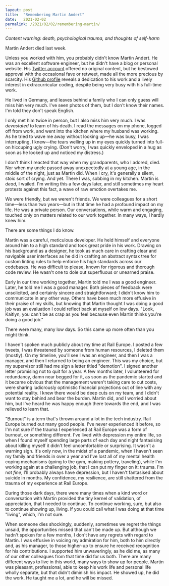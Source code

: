 ```yaml
---
layout: post
title:  "Remembering Martin Andert"
date:   2021-02-02
permalink: /2021/02/02/remembering-martin/
---
```

_Content warning: death, psychological trauma, and thoughts of self-harm_

Martin Andert died last week.

Unless you worked with him, you probably didn't know Martin Andert. He was an excellent software engineer, but he didn't have a blog or personal website. His [Twitter account](http://twitter.com/martinandert) offered no original content, but he bestowed approval with the occasional fave or retweet, made all the more precious by scarcity. His [Github profile](http://github.com/martinandert) reveals a dedication to his work and a lively interest in extracurricular coding, despite being very busy with his full-time work.

He lived in Germany, and leaves behind a family who I can only guess will miss him very much. I've seen photos of them, but I don't know their names. I'm told they don't speak English.

I only met him twice in person, but I also miss him very much. I was _devastated_ to learn of his death. I read the messages on my phone, logged off from work, and went into the kitchen where my husband was working. As he tried to wave me away without looking up—he was busy, I was interrupting, I knew—the tears welling up in my eyes quickly turned into full-on hiccuping ugly crying. (Don't worry, I was quickly enveloped in a hug as soon as he looked up and noticed my distress.)

I don't think I reacted that way when my grandparents, who I adored, died. Nor when my uncle passed away unexpectedly at a young age, in the middle of the night, just as Martin did. When I cry, it's generally a silent, stoic sort of crying. And yet. There I was, sobbing in my kitchen. Martin is _dead_, I wailed. I'm writing this a few days later, and still sometimes my heart protests against this fact, a wave of raw emotion overtakes me. 

We were friendly, but we weren't friends. We were colleagues for a short time—less than two years—but in that time he had a profound impact on my life. He was a private person. Our conversations, while warm and engaging, touched only on matters related to our work together. In many ways, I hardly knew him.

There are some things I do know.

Martin was a careful, meticulous developer. He held himself and everyone around him to a high standard and took great pride in his work. Drawing on his background as a designer, he took as much care in crafting clear and navigable user interfaces as he did in crafting an abstract syntax tree for custom linting rules to help enforce his high standards across our codebases. He was difficult to please, known for rigorous and thorough code review. He wasn't one to dole out superfluous or unearned praise.

Early in our time working together, Martin told me I was a good engineer. Later, he told me I was a good manager. Both pieces of feedback were unsolicited, and certainly sincere and straightforward; I didn't know him to communicate in any other way. Others have been much more effusive in their praise of my skills, but knowing that Martin thought I was doing a good job was an evaluation I could reflect back at myself on low days. "Look, Kaitlyn, you can't be as crap as you feel because even Martin thinks you're doing a good job."

There were many, many low days. So this came up more often than you might think.

I haven't spoken much publicly about my time at Rail Europe. I posted a few tweets, I was threatened by someone from human resources, I deleted them (mostly). On my timeline, you'll see I was an engineer, and then I was a manager, and then I returned to being an engineer. This was my choice, but my supervisor still had me sign a letter titled "demotion". I signed another letter promising not to quit for a year. A few months later, I volunteered for redundancy, damn near begged for it, as soon as the pandemic started and it became obvious that the management weren't taking care to cut costs, were sharing ludicrously optimistic financial projections out of line with any potential reality. I knew there would be deep cuts on my team, and I didn't want to stay behind and bear the burden. Martin did, and I worried about him, but I've heard he was happy enough there towards the end, and I was relieved to learn that.

"Burnout" is a term that's thrown around a lot in the tech industry. Rail Europe burned out many good people. I've never experienced it before, so I'm not sure if the trauma I experienced at Rail Europe was a form of burnout, or something different. I've lived with depression my entire life, so when I found myself spending large parts of each day and night fantasising about killing myself it didn't feel uncomfortable or surprising. It wasn't a warning sign. It's only now, in the midst of a pandemic, when I haven't seen my family and friends in over a year and I've lost all of my mental health coping mechanisms (going to the gym, making pottery, traveling), while I'm working again at a challenging job, that I can put my finger on it: trauma. I'm not _fine_, I'll probably always have depression, but I haven't fantasised about suicide in months. My confidence, my resilience, are still shattered from the trauma of my experience at Rail Europe. 

During those dark days, there were many times when a kind word or conversation with Martin provided the tiny kernel of validation, of appreciation, that I needed to continue. To continue working, sure, but also to continue showing up, living. If you could call what I was doing at that time "living", which, I'm not sure.

When someone dies shockingly, suddenly, sometimes we  regret the things unsaid, the opportunities missed that can't be made up. But although we hadn't spoken for a few months, I don't have any regrets with regard to Martin. I was effusive in voicing my admiration for him, both to him directly and, as his manager, to those higher-up to ensure he received recognition for his contributions. I supported him unwaveringly, as he did me, as many of our other colleagues from that time did for us both. There are many different ways to live in this world, many ways to show up for people. Martin was pleasant, professional, able to keep his work life and personal life wholly separate, but that didn't diminish his impact. He showed up, he did the work. He taught me a lot, and he will be missed.
